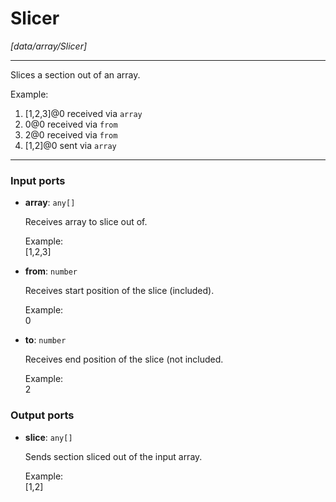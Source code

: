 # Slicer

_[data/array/Slicer]_

---

Slices a section out of an array.  
  
Example:   
1. [1,2,3]@0 received via `array`  
2. 0@0 received via `from`  
3. 2@0 received via `from`  
4. [1,2]@0 sent via `array`  

---

### Input ports

* __array__: ` any[] `


    Receives array to slice out of.  
      
    Example:  
    [1,2,3]  


* __from__: ` number `


    Receives start position of the slice (included).  
      
    Example:  
    0  


* __to__: ` number `


    Receives end position of the slice (not included.  
      
    Example:  
    2  

### Output ports

* __slice__: ` any[] `


    Sends section sliced out of the input array.  
      
    Example:  
    [1,2]  

